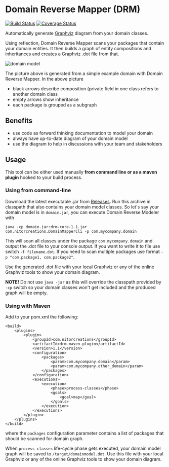 Domain Reverse Mapper (DRM)
===========================

[![Build Status](https://travis-ci.org/NitorCreations/DomainReverseMapper.png)](https://travis-ci.org/NitorCreations/DomainReverseMapper) 
[![Coverage Status](https://coveralls.io/repos/NitorCreations/DomainReverseMapper/badge.png?branch=master)](https://coveralls.io/r/NitorCreations/DomainReverseMapper?branch=master)

Automatically generate [Graphviz](http://www.graphviz.org/) diagram from your domain classes.

Using reflection, Domain Reverse Mapper scans your packages that contain your domain entities. It then builds a graph of entity compositions and inheritances and creates a Graphviz .dot file from that.

![domain model](https://dl.dropboxusercontent.com/u/734976/domain.png)

The picture above is generated from a simple example domain with Domain Reverse Mapper. In the above picture

- black arrows describe composition (private field in one class refers to another domain class
- empty arrows show inheritance
- each package is grouped as a subgraph

## Benefits

- use code as forward thinking documentation to model your domain
- always have up-to-date diagram of your domain model
- use the diagram to help in discussions with your team and stakeholders

## Usage

This tool can be either used manually **from command line or as a maven plugin** hooked to your build process.

### Using from command-line

Download the latest executable .jar from [Releases](https://github.com/NitorCreations/DomainReverseMapper/releases/tag/drm-1.1-standalone). Run this archive in classpath that also contains your domain model classes. So let's say your domain model is in `domain.jar`, you can execute Domain Reverse Modeler with

    java -cp domain.jar:drm-core-1.1.jar com.nitorcreations.DomainMapperCli -p com.mycompany.domain

This will scan all classes under the package `com.mycompany.domain` and output the .dot file to your console output. If you want to write it to file use switch `-f filename.dot`. If you need to scan multiple packages use format `-p "com.package1, com.package2"`.

Use the generated .dot file with your local Graphviz or any of the online Graphviz tools to show your domain diagram.

**NOTE!** Do not use `java -jar` as this will override the classpath provided by `-cp` switch so your domain classes won't get included and the produced graph will be empty.

### Using with Maven

Add to your pom.xml the following:

	<build>
		<plugins>
			<plugin>
				<groupId>com.nitorcreations</groupId>
				<artifactId>drm-maven-plugin</artifactId>
				<version>1.1</version>
				<configuration>
					<packages>
						<param>com.mycompany.domain</param>
						<param>com.mycompany.other_domain</param>
					</packages>
				</configuration>
				<executions>
					<execution>
						<phase>process-classes</phase>
						<goals>
							<goal>map</goal>
						</goals>
					</execution>
				</executions>
			</plugin>
		</plugins>
	</build>

where the `packages` configuration parameter contains a list of packages that should be scanned for domain graph.

When `process-classes` life-cycle phase gets executed, your domain model graph will be saved to `/target/domainmodel.dot`. Use this file with your local Graphviz or any of the online Graphviz tools to show your domain diagram.






